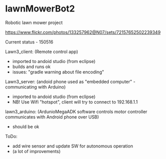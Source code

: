 # lawnMowerBot2
Robotic lawn mower project

https://www.flickr.com/photos/133257962@N07/sets/72157652502239349

Current status - 150516

Lawn3_client: (Remote control app)
- imported to andoid studio (from eclipse)
- builds and runs ok
- issues: "gradle warning about file encoding"

Lawn3_server: (andoid phone used as "embedded computer" - communicating with Arduino)
- imported to andoid studio (from eclipse)
- NB! Use Wifi "hotspot", client will try to connect to 192.168.1.1

lawn3_arduino: (ArdunioMegaADK software controls motor controller communicates with Android phone over USB)
- should be ok

ToDo:
- add wire sensor and update SW for autonomous operation
- (a lot of improvements)
